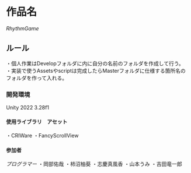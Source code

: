 # 作品名
_RhythmGame_
## ルール
・個人作業はDevelopフォルダに内に自分の名前のフォルダを作成して行う。
・実装で使うAssetsやscriptは完成したらMasterフォルダに仕様する箇所名のフォルダを作って入れる。
### 開発環境
Unity 2022 3.28f1
#### 使用ライブラリ　アセット
・CRIWare
・FancyScrollView

#### 参加者
_プログラマー_
・岡部佑哉
・柿沼柚葵
・志慶真風香
・山本うみ
・吉田竜一郎
